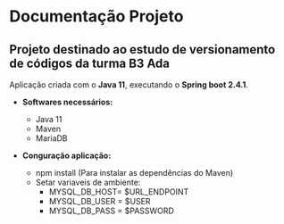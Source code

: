 # Documentação Projeto 
## Projeto destinado ao estudo de versionamento de códigos da turma B3 Ada
Aplicação criada com o **Java 11**, executando o **Spring boot 2.4.1**.

- **Softwares necessários:**
  - Java 11
  - Maven
  - MariaDB

- **Conguração aplicação:**
  - npm install (Para instalar as dependências do Maven)
  - Setar variaveis de ambiente:
    - MYSQL_DB_HOST= $URL_ENDPOINT
    - MYSQL_DB_USER = $USER
    - MYSQL_DB_PASS = $PASSWORD
